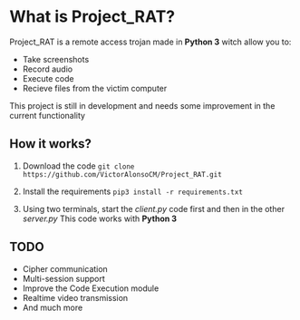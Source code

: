 # What is Project_RAT?

Project_RAT is a remote access trojan made in **Python 3** witch allow you to:

* Take screenshots
* Record audio
* Execute code
* Recieve files from the victim computer

This project is still in development and needs some improvement in the current functionality

## How it works?

1. Download the code
`git clone https://github.com/VictorAlonsoCM/Project_RAT.git`

2. Install the requirements
`pip3 install -r requirements.txt`

3. Using two terminals, start the *client.py* code first and then in the other *server.py*
This code works with **Python 3**

## TODO

* Cipher communication
* Multi-session support
* Improve the Code Execution module
* Realtime video transmission
* And much more

